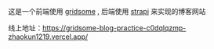 这是一个前端使用 [gridsome](https://github.com/gridsome/gridsome) , 后端使用 [strapi](https://github.com/strapi/strapi) 来实现的博客网站

线上地址：https://gridsome-blog-practice-c0dqlqzmp-zhaokun1219.vercel.app/

